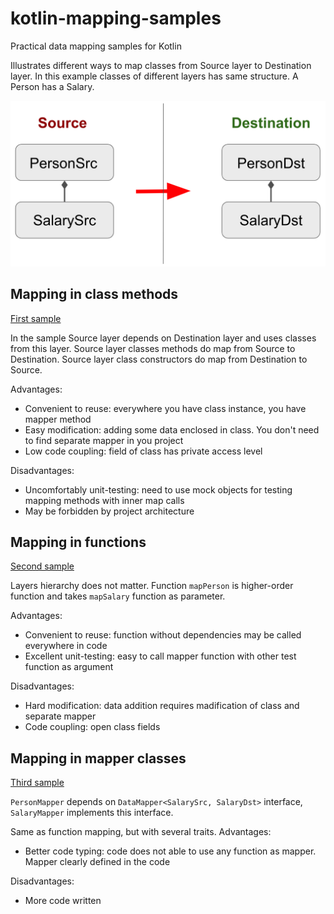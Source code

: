 # kotlin-mapping-samples
Practical data mapping samples for Kotlin

Illustrates different ways to map classes from Source layer to Destination layer. In this example classes of different layers has same structure. A Person has a Salary.

![Mapping scheme](mapping-scheme.png?raw=true)

## Mapping in class methods
[First sample](MethodMapper.kt)

In the sample Source layer depends on Destination layer and uses classes from this layer. Source layer classes methods do map from Source to Destination. Source layer class constructors do map from Destination to Source.

Advantages:
- Convenient to reuse: everywhere you have class instance, you have mapper method
- Easy modification: adding some data enclosed in class. You don't need to find separate mapper in you project
- Low code coupling: field of class has private access level

Disadvantages:
- Uncomfortably unit-testing: need to use mock objects for testing mapping methods with inner map calls
- May be forbidden by project architecture

## Mapping in functions
[Second sample](FuncMapper.kt)

Layers hierarchy does not matter. Function `mapPerson` is higher-order function and takes `mapSalary` function as parameter.

Advantages: 
- Convenient to reuse: function without dependencies may be called everywhere in code
- Excellent unit-testing: easy to call mapper function with other test function as argument

Disadvantages:
- Hard modification: data addition requires madification of class and separate mapper
- Code coupling: open class fields


## Mapping in mapper classes
[Third sample](ClassMapper.kt)

`PersonMapper` depends on `DataMapper<SalarySrc, SalaryDst>` interface, `SalaryMapper` implements this interface.

Same as function mapping, but with several traits.
Advantages: 
- Better code typing: code does not able to use any function as mapper. Mapper clearly defined in the code

Disadvantages:
- More code written

